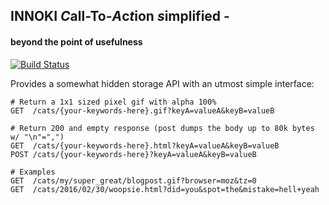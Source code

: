 ## INNOKI *C*all-To-*A*c*t*ion *s*implified -
#### beyond the point of usefulness

[![Build Status](https://travis-ci.org/innoki/cats.svg?branch=master)](https://travis-ci.org/innoki/cats)

Provides a somewhat hidden storage API with an utmost simple interface:

```
# Return a 1x1 sized pixel gif with alpha 100%
GET  /cats/{your-keywords-here}.gif?keyA=valueA&keyB=valueB

# Return 200 and empty response (post dumps the body up to 80k bytes w/ "\n"=",")
GET  /cats/{your-keywords-here}.html?keyA=valueA&keyB=valueB
POST /cats/{your-keywords-here}?keyA=valueA&keyB=valueB
```

```
# Examples
GET  /cats/my/super_great/blogpost.gif?browser=moz&tz=0
GET  /cats/2016/02/30/woopsie.html?did=you&spot=the&mistake=hell+yeah
```
